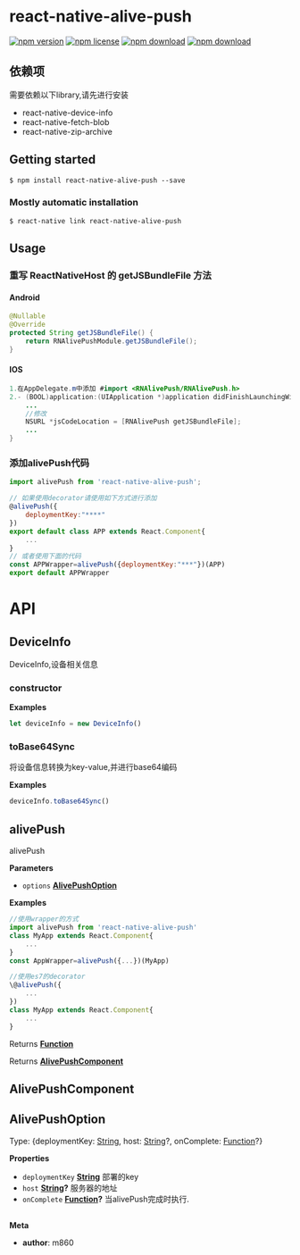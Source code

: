 # react-native-alive-push

<!-- badge -->
[![npm version](https://img.shields.io/npm/v/react-native-alive-push.svg)](https://www.npmjs.com/package/react-native-alive-push)
[![npm license](https://img.shields.io/npm/l/react-native-alive-push.svg)](https://www.npmjs.com/package/react-native-alive-push)
[![npm download](https://img.shields.io/npm/dm/react-native-alive-push.svg)](https://www.npmjs.com/package/react-native-alive-push)
[![npm download](https://img.shields.io/npm/dt/react-native-alive-push.svg)](https://www.npmjs.com/package/react-native-alive-push)
<!-- endbadge -->

## 依赖项

需要依赖以下library,请先进行安装

-   react-native-device-info
-   react-native-fetch-blob
-   react-native-zip-archive

## Getting started

`$ npm install react-native-alive-push --save`

### Mostly automatic installation

`$ react-native link react-native-alive-push`

## Usage

### 重写 ReactNativeHost 的 getJSBundleFile 方法

#### Android

```java
@Nullable
@Override
protected String getJSBundleFile() {
    return RNAlivePushModule.getJSBundleFile();
}
```

#### IOS

```java
1.在AppDelegate.m中添加 #import <RNAlivePush/RNAlivePush.h>
2.- (BOOL)application:(UIApplication *)application didFinishLaunchingWithOptions:(NSDictionary *)launchOptions{
    ...
    //修改
    NSURL *jsCodeLocation = [RNAlivePush getJSBundleFile];
    ...
} 

```

### 添加alivePush代码

```javascript
import alivePush from 'react-native-alive-push';

// 如果使用decorator请使用如下方式进行添加
@alivePush({
	deploymentKey:"****"
})
export default class APP extends React.Component{
	...
}
// 或者使用下面的代码
const APPWrapper=alivePush({deploymentKey:"***"})(APP)
export default APPWrapper
```

# API

<!-- Generated by documentation.js. Update this documentation by updating the source code. -->

## DeviceInfo

DeviceInfo,设备相关信息

### constructor

**Examples**

```javascript
let deviceInfo = new DeviceInfo()
```

### toBase64Sync

将设备信息转换为key-value,并进行base64编码

**Examples**

```javascript
deviceInfo.toBase64Sync()
```

## alivePush

alivePush

**Parameters**

-   `options` **[AlivePushOption](#alivepushoption)** 

**Examples**

```javascript
//使用wrapper的方式
import alivePush from 'react-native-alive-push'
class MyApp extends React.Component{
	...
}
const AppWrapper=alivePush({...})(MyApp)
```

```javascript
//使用es7的decorator
\@alivePush({
	...
})
class MyApp extends React.Component{
	...
}
```

Returns **[Function](https://developer.mozilla.org/en-US/docs/Web/JavaScript/Reference/Statements/function)** 

Returns **[AlivePushComponent](#alivepushcomponent)** 

## AlivePushComponent

## AlivePushOption

Type: {deploymentKey: [String](https://developer.mozilla.org/en-US/docs/Web/JavaScript/Reference/Global_Objects/String), host: [String](https://developer.mozilla.org/en-US/docs/Web/JavaScript/Reference/Global_Objects/String)?, onComplete: [Function](https://developer.mozilla.org/en-US/docs/Web/JavaScript/Reference/Statements/function)?}

**Properties**

-   `deploymentKey` **[String](https://developer.mozilla.org/en-US/docs/Web/JavaScript/Reference/Global_Objects/String)** 部署的key
-   `host` **[String](https://developer.mozilla.org/en-US/docs/Web/JavaScript/Reference/Global_Objects/String)?** 服务器的地址
-   `onComplete` **[Function](https://developer.mozilla.org/en-US/docs/Web/JavaScript/Reference/Statements/function)?** 当alivePush完成时执行.

## 

**Meta**

-   **author**: m860
